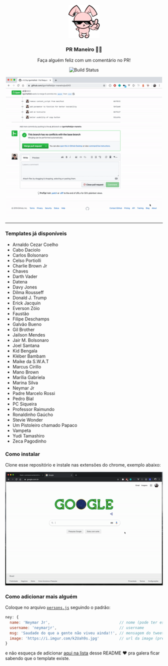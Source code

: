 <p align="center">
  <img src="icon.png" width="100" />
  <h3 align="center">PR Maneiro 👍🏻</h3>
  <p align="center">Faça alguém feliz com um comentário no PR!</p>
  <p align="center">
    <img src="https://travis-ci.org/IgorHalfeld/pr-maneiro.svg?branch=master" alt="Build Status">
  </p>
</p>

<p align="center">
  <img src="assets/demo-1.gif" width="500">
<p>

<hr />

### Templates já disponíveis

- Arnaldo Cezar Coelho
- Cabo Daciolo
- Carlos Bolsonaro
- Celso Portiolli
- Charlie Brown Jr
- Chaves
- Darth Vader
- Datena
- Davy Jones
- Dilma Rousseff
- Donald J. Trump
- Erick Jacquin
- Everson Zóio
- Faustão
- Filipe Deschamps
- Galvão Bueno
- Gil Brother
- Jailson Mendes
- Jair M. Bolsonaro
- Joel Santana
- Kid Bengala
- Kléber Bambam
- Maike da S.W.A.T
- Marcus Cirillo
- Mano Brown
- Marília Gabriela
- Marina Silva
- Neymar Jr
- Padre Marcelo Rossi
- Pedro Bial
- PC Siqueira
- Professor Raimundo
- Ronaldinho Gaúcho
- Stevie Wonder
- Um Pistoleiro chamado Papaco
- Vampeta
- Yudi Tamashiro
- Zeca Pagodinho

### Como instalar

Clone esse repositório e instale nas extensões do chrome, exemplo abaixo:

![demo 2](assets/demo-2.gif)


### Como adicionar mais alguém

Coloque no arquivo [`persons.js`](https://github.com/IgorHalfeld/pr-maneiro/blob/master/scripts/persons.js) seguindo o padrão:

```js
ney: {
  name: 'Neymar Jr',                               // nome (pode ter espaços)
  username: 'neymarjr',                            // username
  msg: 'Saudade do que a gente não viveu ainda!!', // mensagem do tweet
  image: 'https://i.imgur.com/k2Uah9s.jpg'         // url da image (precisa usar o imgur.com)
}
```

e não esqueça de adicionar [aqui na lista](https://github.com/IgorHalfeld/pr-maneiro#templates-j%C3%A1-dispon%C3%ADveis) desse README ❤️ pra galera ficar sabendo que o template existe.

